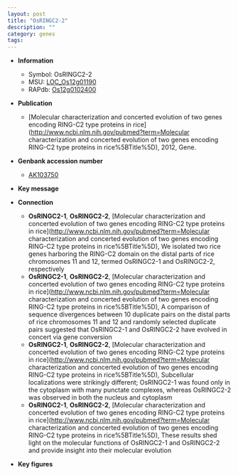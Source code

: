 ```yaml
---
layout: post
title: "OsRINGC2-2"
description: ""
category: genes
tags: 
---
```


* **Information**  
    + Symbol: OsRINGC2-2  
    + MSU: [LOC_Os12g01190](http://rice.plantbiology.msu.edu/cgi-bin/ORF_infopage.cgi?orf=LOC_Os12g01190)  
    + RAPdb: [Os12g0102400](http://rapdb.dna.affrc.go.jp/viewer/gbrowse_details/irgsp1?name=Os12g0102400)  

* **Publication**  
    + [Molecular characterization and concerted evolution of two genes encoding RING-C2 type proteins in rice](http://www.ncbi.nlm.nih.gov/pubmed?term=Molecular characterization and concerted evolution of two genes encoding RING-C2 type proteins in rice%5BTitle%5D), 2012, Gene.

* **Genbank accession number**  
    + [AK103750](http://www.ncbi.nlm.nih.gov/nuccore/AK103750)

* **Key message**  

* **Connection**  
    + __OsRINGC2-1__, __OsRINGC2-2__, [Molecular characterization and concerted evolution of two genes encoding RING-C2 type proteins in rice](http://www.ncbi.nlm.nih.gov/pubmed?term=Molecular characterization and concerted evolution of two genes encoding RING-C2 type proteins in rice%5BTitle%5D), We isolated two rice genes harboring the RING-C2 domain on the distal parts of rice chromosomes 11 and 12, termed OsRINGC2-1 and OsRINGC2-2, respectively
    + __OsRINGC2-1__, __OsRINGC2-2__, [Molecular characterization and concerted evolution of two genes encoding RING-C2 type proteins in rice](http://www.ncbi.nlm.nih.gov/pubmed?term=Molecular characterization and concerted evolution of two genes encoding RING-C2 type proteins in rice%5BTitle%5D), A comparison of sequence divergences between 10 duplicate pairs on the distal parts of rice chromosomes 11 and 12 and randomly selected duplicate pairs suggested that OsRINGC2-1 and OsRINGC2-2 have evolved in concert via gene conversion
    + __OsRINGC2-1__, __OsRINGC2-2__, [Molecular characterization and concerted evolution of two genes encoding RING-C2 type proteins in rice](http://www.ncbi.nlm.nih.gov/pubmed?term=Molecular characterization and concerted evolution of two genes encoding RING-C2 type proteins in rice%5BTitle%5D), Subcellular localizations were strikingly different; OsRINGC2-1 was found only in the cytoplasm with many punctate complexes, whereas OsRINGC2-2 was observed in both the nucleus and cytoplasm
    + __OsRINGC2-1__, __OsRINGC2-2__, [Molecular characterization and concerted evolution of two genes encoding RING-C2 type proteins in rice](http://www.ncbi.nlm.nih.gov/pubmed?term=Molecular characterization and concerted evolution of two genes encoding RING-C2 type proteins in rice%5BTitle%5D), These results shed light on the molecular functions of OsRINGC2-1 and OsRINGC2-2 and provide insight into their molecular evolution

* **Key figures**  


